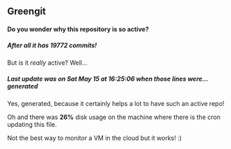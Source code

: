 ## Greengit

#### Do you wonder why this repository is so active?

##### After all it has 19772 commits!

But is it *really* active? Well...

##### Last update was on Sat May 15 at 16:25:06 when those lines were... generated

Yes, generated, because it certainly helps a lot to have such an active repo!

Oh and there was **26%** disk usage on the machine
where there is the cron updating this file.

Not the best way to monitor a VM in the cloud but it works! :)
